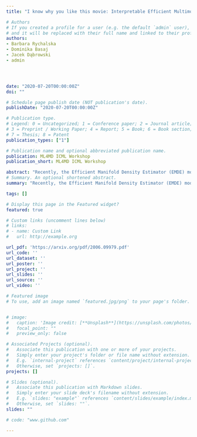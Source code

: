 ```yaml
---
title: "I know why you like this movie: Interpretable Efficient Multimodal Recommender"

# Authors
# If you created a profile for a user (e.g. the default `admin` user), write the username (folder name) here 
# and it will be replaced with their full name and linked to their profile.
authors:
- Barbara Rychalska
- Dominika Basaj
- Jacek Dąbrowski
- admin




date: "2020-07-20T00:00:00Z"
doi: ""

# Schedule page publish date (NOT publication's date).
publishDate: "2020-07-20T00:00:00Z"

# Publication type.
# Legend: 0 = Uncategorized; 1 = Conference paper; 2 = Journal article;
# 3 = Preprint / Working Paper; 4 = Report; 5 = Book; 6 = Book section;
# 7 = Thesis; 8 = Patent
publication_types: ["1"]

# Publication name and optional abbreviated publication name.
publication: ML4MD ICML Workshop
publication_short: ML4MD ICML Workshop

abstract: "Recently, the Efficient Manifold Density Estimator (EMDE) model has been introduced. The model exploits Local Sensitive Hashing and Count-Min Sketch algorithms, combining them with a neural network to achieve state-of-the-art results on multiple recommender datasets. However, this model ingests a compressed joint representation of all input items for each user/session, so calculating attributions for separate items via gradient-based methods seems not applicable. We prove that interpreting this model in a white-box setting is possible thanks to the properties of EMDE item retrieval method. By exploiting multimodal flexibility of this model, we obtain meaningful results showing the influence of multiple modalities: text, categorical features, and images, on movie recommendation output."
# Summary. An optional shortened abstract.
summary: "Recently, the Efficient Manifold Density Estimator (EMDE) model has been introduced. The model exploits Local Sensitive Hashing and Count-Min Sketch algorithms, combining them with a neural network to achieve state-of-the-art results on multiple recommender datasets. However, this model ingests a compressed joint representation of all input items for each user/session, so calculating attributions for separate items via gradient-based methods seems not applicable. We prove that interpreting this model in a white-box setting is possible thanks to the properties of EMDE item retrieval method. By exploiting multimodal flexibility of this model, we obtain meaningful results showing the influence of multiple modalities: text, categorical features, and images, on movie recommendation output."

tags: []

# Display this page in the Featured widget?
featured: true

# Custom links (uncomment lines below)
# links:
# - name: Custom Link
#   url: http://example.org

url_pdf: 'https://arxiv.org/pdf/2006.09979.pdf'
url_code: ''
url_dataset: ''
url_poster: ''
url_project: ''
url_slides: ''
url_source: ''
url_video: ''

# Featured image
# To use, add an image named `featured.jpg/png` to your page's folder. 


# image:
#   caption: 'Image credit: [**Unsplash**](https://unsplash.com/photos/pLCdAaMFLTE)'
#   focal_point: ""
#   preview_only: false

# Associated Projects (optional).
#   Associate this publication with one or more of your projects.
#   Simply enter your project's folder or file name without extension.
#   E.g. `internal-project` references `content/project/internal-project/index.md`.
#   Otherwise, set `projects: []`.
projects: []

# Slides (optional).
#   Associate this publication with Markdown slides.
#   Simply enter your slide deck's filename without extension.
#   E.g. `slides: "example"` references `content/slides/example/index.md`.
#   Otherwise, set `slides: ""`.
slides: ""

# code: "www.github.com"

---
```



